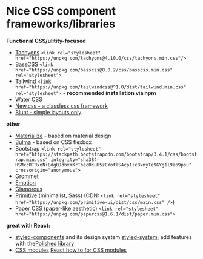 # Nice CSS component frameworks/libraries

**Functional CSS/ulitity-focused**

- [Tachyons](http://tachyons.io/) `<link rel="stylesheet" href="https://unpkg.com/tachyons@4.10.0/css/tachyons.min.css"/>`
- [BassCSS](https://basscss.com/) `<link href="https://unpkg.com/basscss@8.0.2/css/basscss.min.css" rel="stylesheet">`
- [Tailwind](https://tailwindcss.com/) `<link href="https://unpkg.com/tailwindcss@^1.0/dist/tailwind.min.css" rel="stylesheet">` - **recommended installation via npm**
- [Water CSS](https://watercss.netlify.app/)
- [New.css - a classless css framework](https://github.com/xz/new.css)
- [Blunt - simple layouts only](https://github.com/f-prime/Blunt)

**other**

- [Materialize](https://materializecss.com/) - based on material design
- [Bulma](https://bulma.io/) - based on CSS flexbox
- Bootstrap `<link rel="stylesheet" href="https://stackpath.bootstrapcdn.com/bootstrap/3.4.1/css/bootstrap.min.css" integrity="sha384-HSMxcRTRxnN+Bdg0JdbxYKrThecOKuH5zCYotlSAcp1+c8xmyTe9GYg1l9a69psu" crossorigin="anonymous">`
- [Grommet](https://v2.grommet.io/)
- [Emotion](https://emotion.sh/docs/introduction)
- [Glamorous](https://glamorous.rocks/)
- [Primitive](https://taniarascia.github.io/primitive/) (minimalist, Sass) (CDN: `<link rel="stylesheet" href="https://unpkg.com/primitive-ui/dist/css/main.css" />`)
- [Paper CSS](https://www.getpapercss.com/) (paper-like aesthetic) `<link rel="stylesheet" href="https://unpkg.com/papercss@1.6.1/dist/paper.min.css">`

**great with React:**

- [styled-components](https://www.styled-components.com/) and its design system [styled-system](https://styled-system.com/), add features with the[Polished library](https://github.com/styled-components/polished)
- [CSS modules](https://github.com/css-modules/css-modules) [React how to for CSS modules](https://www.robinwieruch.de/react-css-modules)
